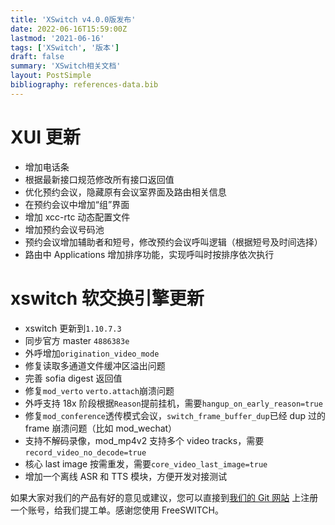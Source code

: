 ```yaml
---
title: 'XSwitch v4.0.0版发布'
date: 2022-06-16T15:59:00Z
lastmod: '2021-06-16'
tags: ['XSwitch', '版本']
draft: false
summary: 'XSwitch相关文档'
layout: PostSimple
bibliography: references-data.bib
---
```


# XUI 更新

- 增加电话条
- 根据最新接口规范修改所有接口返回值
- 优化预约会议，隐藏原有会议室界面及路由相关信息
- 在预约会议中增加“组”界面
- 增加 xcc-rtc 动态配置文件
- 增加预约会议号码池
- 预约会议增加辅助者和短号，修改预约会议呼叫逻辑（根据短号及时间选择）
- 路由中 Applications 增加排序功能，实现呼叫时按排序依次执行

# xswitch 软交换引擎更新

- xswitch 更新到`1.10.7.3`
- 同步官方 master `4886383e`
- 外呼增加`origination_video_mode`
- 修复读取多通道文件缓冲区溢出问题
- 完善 sofia digest 返回值
- 修复`mod_verto` `verto.attach`崩溃问题
- 外呼支持 18x 阶段根据`Reason`提前挂机，需要`hangup_on_early_reason=true`
- 修复`mod_conference`透传模式会议，`switch_frame_buffer_dup`已经 dup 过的 frame 崩溃问题（比如 mod_wechat）
- 支持不解码录像，mod_mp4v2 支持多个 video tracks，需要`record_video_no_decode=true`
- 核心 last image 按需重发，需要`core_video_last_image=true`
- 增加一个离线 ASR 和 TTS 模块，方便开发对接测试

如果大家对我们的产品有好的意见或建议，您可以直接到[我们的 Git 网站](https://git.xswitch.cn/) 上注册一个账号，给我们提工单。感谢您使用 FreeSWITCH。
